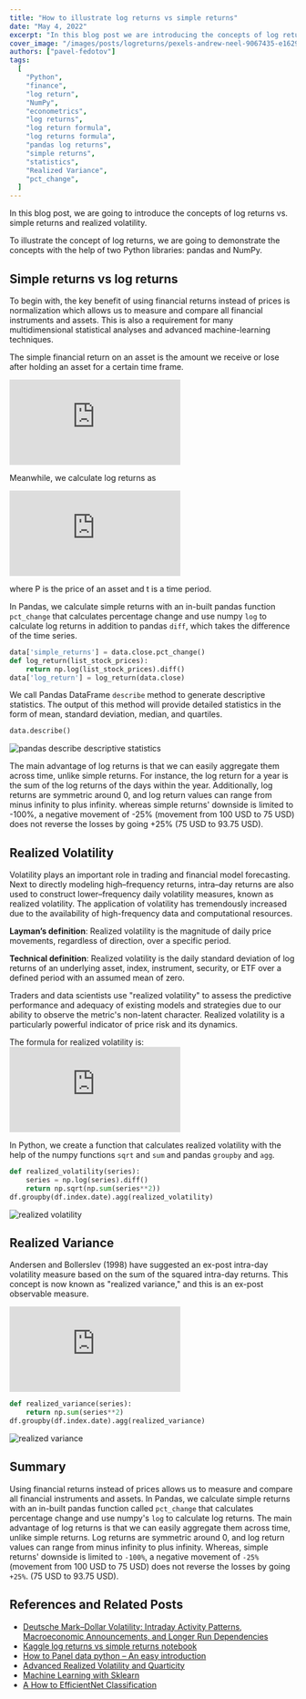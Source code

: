 ```yaml
---
title: "How to illustrate log returns vs simple returns"
date: "May 4, 2022"
excerpt: "In this blog post we are introducing the concepts of log returns vs simple returns, realized volatility and realized variance."
cover_image: "/images/posts/logreturns/pexels-andrew-neel-9067435-e1629301269244.webp"
authors: ["pavel-fedotov"]
tags:
  [
    "Python",
    "finance",
    "log return",
    "NumPy",
    "econometrics",
    "log returns",
    "log return formula",
    "log returns formula",
    "pandas log returns",
    "simple returns",
    "statistics",
    "Realized Variance",
    "pct_change",
  ]
---
```


In this blog post, we are going to introduce the concepts of log returns vs. simple returns and realized volatility.

To illustrate the concept of log returns, we are going to demonstrate the concepts with the help of two Python libraries: pandas and NumPy.

## Simple returns vs log returns

To begin with, the key benefit of using financial returns instead of prices is normalization which allows us to measure and compare all financial instruments and assets. This is also a requirement for many multidimensional statistical analyses and advanced machine-learning techniques.

The simple financial return on an asset is the amount we receive or lose after holding an asset for a certain time frame.

![simple returns formula](https://latex.codecogs.com/svg.latex?%5C%20R_%7Bt%7D%3D%5Cdfrac%7BP_%7Bt%7D-P_%7Bt-1%7D%7D%7BP_%7Bt-1%7D%7D%3D%20%5Cdfrac%7BP_%7Bt%7D%7D%7BP_%7Bt-1%7D%7D-1)

Meanwhile, we calculate log returns as

![log returns formula](https://latex.codecogs.com/svg.latex?r_%7Bt%7D%3D%5Cdfrac%7Blog%28P_%7Bt%7D%29%7D%7Blog%28P_%7Bt-1%7D%29%7D%3D%20log%28P_%7Bt%7D%29%20-%20log%28P_%7Bt-1%7D%29)

where P is the price of an asset and t is a time period.

In Pandas, we calculate simple returns with an in-built pandas function `pct_change` that calculates percentage change and use numpy `log` to calculate log returns in addition to pandas `diff`, which takes the difference of the time series.

```python
data['simple_returns'] = data.close.pct_change()
def log_return(list_stock_prices):
    return np.log(list_stock_prices).diff()
data['log_return'] = log_return(data.close)
```

We call Pandas DataFrame `describe` method to generate descriptive statistics. The output of this method will provide detailed statistics in the form of mean, standard deviation, median, and quartiles.

```python
data.describe()
```

![pandas describe descriptive statistics](/images/posts/logreturns/descriptive.webp)

The main advantage of log returns is that we can easily aggregate them across time, unlike simple returns. For instance, the log return for a year is the sum of the log returns of the days within the year. Additionally, log returns are symmetric around 0, and log return values can range from minus infinity to plus infinity. whereas simple returns' downside is limited to -100%, a negative movement of -25% (movement from 100 USD to 75 USD) does not reverse the losses by going +25% (75 USD to 93.75 USD).

## Realized Volatility

Volatility plays an important role in trading and financial model forecasting. Next to directly modeling high–frequency returns, intra–day returns are also used to construct lower–frequency daily volatility measures, known as realized volatility. The application of volatility has tremendously increased due to the availability of high-frequency data and computational resources.

**Layman’s definition**: Realized volatility is the magnitude of daily price movements, regardless of direction, over a specific period.

**Technical definition**: Realized volatility is the daily standard deviation of log returns of an underlying asset, index, instrument, security, or ETF over a defined period with an assumed mean of zero.

Traders and data scientists use "realized volatility" to assess the predictive performance and adequacy of existing models and strategies due to our ability to observe the metric's non-latent character. Realized volatility is a particularly powerful indicator of price risk and its dynamics.

The formula for realized volatility is:
![formula for realized volatility](https://latex.codecogs.com/svg.latex?%5Csigma%20%3D%20%5Csqrt%7B%5Csum_%7Bi%3D1%7D%5E%7BT%7Dr_%7Bt%7D%5E2%7D)

In Python, we create a function that calculates realized volatility with the help of the
numpy functions `sqrt` and `sum` and pandas `groupby` and `agg`.

```python
def realized_volatility(series):
    series = np.log(series).diff()
    return np.sqrt(np.sum(series**2))
df.groupby(df.index.date).agg(realized_volatility)
```

![realized volatility](/images/posts/logreturns/rv.webp)

## Realized Variance

Andersen and Bollerslev (1998) have suggested an ex-post intra-day volatility measure based on the sum of the squared intra-day returns. This concept is now known as "realized variance," and this is an ex-post observable measure.

![Realized variance formula](https://latex.codecogs.com/svg.latex?%5Csigma%5E2%20%3D%20%5Csum_%7Bi%3D1%7D%5E%7BT%7Dr_%7Bt%7D%5E2)

```python
def realized_variance(series):
    return np.sum(series**2)
df.groupby(df.index.date).agg(realized_variance)
```

![realized variance](/images/posts/logreturns/rvar.webp)

## Summary

Using financial returns instead of prices allows us to measure and compare all financial instruments and assets. In Pandas, we calculate simple returns with an in-built pandas function called `pct_change` that calculates percentage change and use numpy's `log` to calculate log returns. The main advantage of log returns is that we can easily aggregate them across time, unlike simple returns. Log returns are symmetric around 0, and log return values can range from minus infinity to plus infinity. Whereas, simple returns' downside is limited to `-100%`, a negative movement of `-25%` (movement from 100 USD to 75 USD) does not reverse the losses by going `+25%`. (75 USD to 93.75 USD).

## References and Related Posts

- [Deutsche Mark–Dollar Volatility: Intraday Activity Patterns, Macroeconomic Announcements, and Longer Run Dependencies](https://onlinelibrary.wiley.com/doi/abs/10.1111/0022-1082.85732)
- [Kaggle log returns vs simple returns notebook](https://www.kaggle.com/pavfedotov/time-series-analysis-nifty50-stationarity-adf)
- [How to Panel data python – An easy introduction](https://dspyt.com/panel-data-econometrics-an-introduction-with-an-example-in-python)
- [Advanced Realized Volatility and Quarticity](https://dspyt.com/advanced-realized-volatility-and-quarticity)
- [Machine Learning with Sklearn](https://dspyt.com/machine-learning-time-series-temperature-data-modeling)
- [A How to EfficientNet Classification](https://dspyt.com/efficientnet-classification)

